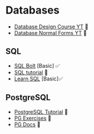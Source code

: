 # Databases

- [Database Design Course YT](https://www.youtube.com/watch?v=ztHopE5Wnpc) 🔶
- [Database Normal Forms YT](https://www.youtube.com/watch?v=UrYLYV7WSHM) 🔶

## SQL
- [SQL Bolt](https://sqlbolt.com/) [Basic] ✅
- [SQL tutorial](https://sqlzoo.net/wiki/SQL_Tutorial) 🔶
- [Learn SQL](https://www.tutorialspoint.com/sql/index.htm) [Basic]✅

## PostgreSQL
- [PostgreSQL Tutorial](http://www.postgresqltutorial.com/) 🔶
- [PG Exercises](https://pgexercises.com/) 🔶
- [PG Docs](https://www.postgresql.org/docs/9.3/index.html) 🔶